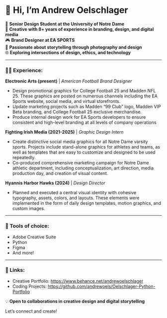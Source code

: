 # 👋 Hi, I’m Andrew Oelschlager  

📍 **Senior Design Student at the University of Notre Dame**  
🎨 **Creative with 8+ years of experience in branding, design, and digital media**  
🎮 **Brand Designer at EA SPORTS**  
📸 **Passionate about storytelling through photography and design**  
🌐 **Exploring intersections of design, ethics, and technology**  

---
  
### 👨‍💻 Experience:  

**Electronic Arts (present)** | *American Football Brand Designer*
- Design promotional graphics for College Football 25 and Madden NFL 25. These graphics are posted on numerous channels including the EA Sports website, social media, and virtual storefronts.
- Update marketing projects such as Madden “99 Club” logo, Madden VIP Beta branding, and College Football 25 exclusive merchandise.
- Produce internal design work for EA Sports developers to ensure consistent and high-level branding at all levels of company operations

**Fighting Irish Media (2021-2025)** | *Graphic Design Intern*
- Create distinctive social media graphics for all Notre Dame varsity sports. Projects include stand-alone graphics for athletes and teams, as well as templates that are easy to customize and designed to be used repeatedly.
- Co-produced comprehensive marketing campaign for Notre Dame athletic department, including conceptualization, art direction, media production day, and creation of visual content.

**Hyannis Harbor Hawks (2024)** | *Design Director*
- Planned and executed a central visual identity with cohesive typography, assets, colors, and layouts. These elements were implemented in the form of daily design templates, motion graphics, and custom images.

---

### 🔧 Tools of choice:  
- Adobe Creative Suite  
- Python
- Figma  
- And more!  

---

### 🔗 Links:
- Creative Portfolio: https://www.behance.net/andrewoelschlager
- Coding Projects: https://github.com/andrewoels/Oelschlager-Python-Portfolio  

  
💡 **Open to collaborations in creative design and digital storytelling**  

Let’s connect and create!  
